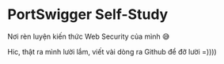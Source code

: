 # PortSwigger Self-Study
Nơi rèn luyện kiến thức Web Security của mình 😅

Hic, thật ra mình lười lắm, viết vài dòng ra Github để đỡ lười =))))
